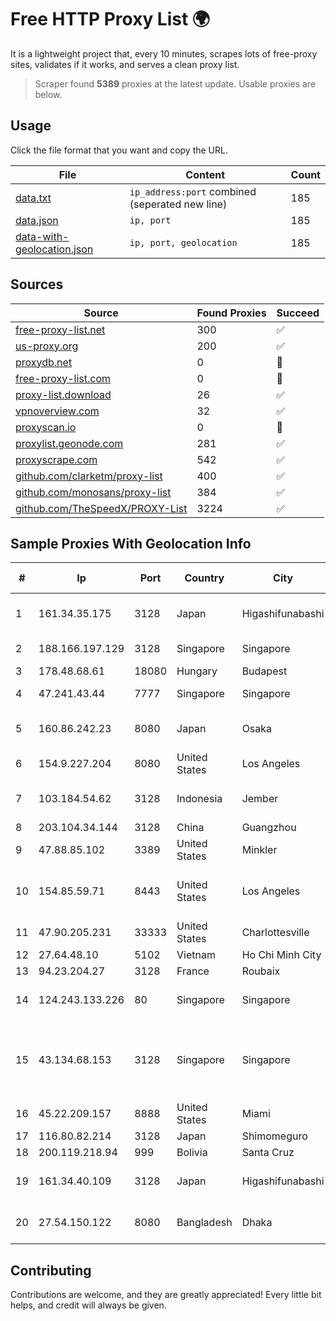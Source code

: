 
# Free HTTP Proxy List 🌍

It is a lightweight project that, every 10 minutes, scrapes lots of free-proxy sites, validates if it works, and serves a clean proxy list.


> Scraper found **5389** proxies at the latest update. Usable proxies are below.

## Usage

Click the file format that you want and copy the URL.


|File|Content|Count|
|----|-------|-----|
|[data.txt](https://raw.githubusercontent.com/themiralay/Proxy-List-World/master/data.txt)|`ip_address:port` combined (seperated new line)|185|
|[data.json](https://raw.githubusercontent.com/themiralay/Proxy-List-World/master/data.json)|`ip, port`|185|
|[data-with-geolocation.json](https://raw.githubusercontent.com/themiralay/Proxy-List-World/master/data-with-geolocation.json)|`ip, port, geolocation`|185|

## Sources

|Source|Found Proxies|Succeed|
|------|-------------|-------|
|[free-proxy-list.net](https://free-proxy-list.net)|300|✅|
|[us-proxy.org](https://www.us-proxy.org)|200|✅|
|[proxydb.net](http://proxydb.net)|0|🚫|
|[free-proxy-list.com](https://free-proxy-list.com/?page=&port=&type%5B%5D=http&type%5B%5D=https&up_time=0&search=Search)|0|🚫|
|[proxy-list.download](https://www.proxy-list.download/HTTP)|26|✅|
|[vpnoverview.com](https://vpnoverview.com/privacy/anonymous-browsing/free-proxy-servers)|32|✅|
|[proxyscan.io](https://www.proxyscan.io)|0|🚫|
|[proxylist.geonode.com](https://proxylist.geonode.com/api/proxy-list?limit=300&page=1&sort_by=lastChecked&sort_type=desc&protocols=http,https)|281|✅|
|[proxyscrape.com](https://api.proxyscrape.com/v2/?request=displayproxies&protocol=http&timeout=10000&country=all&ssl=all&anonymity=all)|542|✅|
|[github.com/clarketm/proxy-list](https://raw.githubusercontent.com/clarketm/proxy-list/master/proxy-list-raw.txt)|400|✅|
|[github.com/monosans/proxy-list](https://raw.githubusercontent.com/monosans/proxy-list/main/proxies/http.txt)|384|✅|
|[github.com/TheSpeedX/PROXY-List](https://raw.githubusercontent.com/TheSpeedX/PROXY-List/master/http.txt)|3224|✅|


## Sample Proxies With Geolocation Info

|#|Ip|Port|Country|City|Internet Service Provider|
|-|--|----|-------|----|-------------------------|
|1|161.34.35.175|3128|Japan|Higashifunabashi|NTT PC Communications, Inc.|
|2|188.166.197.129|3128|Singapore|Singapore|DigitalOcean, LLC|
|3|178.48.68.61|18080|Hungary|Budapest|UPC|
|4|47.241.43.44|7777|Singapore|Singapore|Alibaba Cloud LLC|
|5|160.86.242.23|8080|Japan|Osaka|Sony Network Communications Inc|
|6|154.9.227.204|8080|United States|Los Angeles|Cogent Communications|
|7|103.184.54.62|3128|Indonesia|Jember|PT Proxi Jaringan Nusantara|
|8|203.104.34.144|3128|China|Guangzhou|Fuzhou|
|9|47.88.85.102|3389|United States|Minkler|Alibaba.com LLC|
|10|154.85.59.71|8443|United States|Los Angeles|Beijing Baidu Netcom Science and Technology Co., Ltd.|
|11|47.90.205.231|33333|United States|Charlottesville|Alibaba.com LLC|
|12|27.64.48.10|5102|Vietnam|Ho Chi Minh City|Viettel Group|
|13|94.23.204.27|3128|France|Roubaix|OVH SAS|
|14|124.243.133.226|80|Singapore|Singapore|Huawei International Pte. Ltd.|
|15|43.134.68.153|3128|Singapore|Singapore|Shenzhen Tencent Computer Systems Company Limited|
|16|45.22.209.157|8888|United States|Miami|AT&T Services, Inc.|
|17|116.80.82.214|3128|Japan|Shimomeguro|InfoSphere|
|18|200.119.218.94|999|Bolivia|Santa Cruz|Cotas Ltda.|
|19|161.34.40.109|3128|Japan|Higashifunabashi|NTT PC Communications, Inc.|
|20|27.54.150.122|8080|Bangladesh|Dhaka|X-press Technologies Limited|



## Contributing

Contributions are welcome, and they are greatly appreciated! Every
little bit helps, and credit will always be given.

